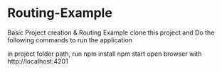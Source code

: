 # Routing-Example
Basic Project creation &amp; Routing Example
clone this project and Do the following commands to run the application

 in project folder path, run
 npm install 
 npm start
 open browser with http://localhost:4201

